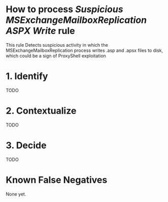 # How to process *Suspicious MSExchangeMailboxReplication ASPX Write* rule
This rule Detects suspicious activity in which the MSExchangeMailboxReplication process writes .asp and .apsx files to disk, which could be a sign of ProxyShell exploitation

# 1. Identify
TODO

# 2. Contextualize
TODO

# 3. Decide
TODO

# Known False Negatives
None yet.
